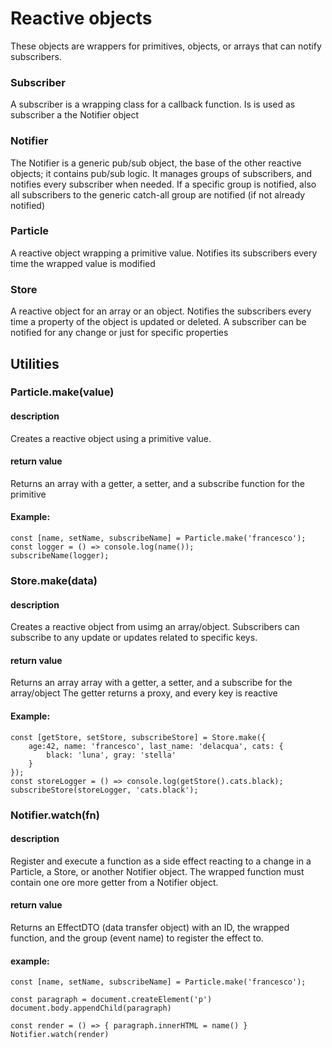 # Reactive objects
These objects are wrappers for primitives, objects, or arrays that can notify subscribers.

### Subscriber
A subscriber is a wrapping class for a callback function. Is is used as subscriber a the Notifier object

### Notifier
The Notifier is a generic pub/sub object, the base of the other reactive objects; it contains pub/sub logic.
It manages groups of subscribers, and notifies every subscriber when needed. If a specific group is notified, also all subscribers to the generic catch-all group are notified (if not already notified)

### Particle
A reactive object wrapping a primitive value. Notifies its subscribers every time the wrapped value is modified

### Store
A reactive object for an array or an object. Notifies the subscribers every time a property of the object is updated or deleted. A subscriber can be notified for any change or just for specific properties


## Utilities

### Particle.make(value)

#### description
Creates a reactive object using a primitive value.
#### return value
Returns an array with a getter, a setter, and a subscribe function for the primitive

#### Example:
```
const [name, setName, subscribeName] = Particle.make('francesco');
const logger = () => console.log(name());
subscribeName(logger);
```

### Store.make(data)

#### description
Creates a reactive object from usimg an array/object.
Subscribers can subscribe to any update or updates related to specific keys.

#### return value
Returns an array array with a getter, a setter, and a subscribe for the array/object
The getter returns a proxy, and every key is reactive

#### Example:
```
const [getStore, setStore, subscribeStore] = Store.make({
    age:42, name: 'francesco', last_name: 'delacqua', cats: {
        black: 'luna', gray: 'stella'
    }
});
const storeLogger = () => console.log(getStore().cats.black);
subscribeStore(storeLogger, 'cats.black');
```

### Notifier.watch(fn)

#### description
Register and execute a function as a side effect reacting to a change in a Particle, a Store, or another Notifier object. The wrapped function must contain one ore more getter from a Notifier object.

#### return value
Returns an EffectDTO (data transfer object) with an ID, the wrapped function, and the group (event name) to register the effect to.

#### example:
```
const [name, setName, subscribeName] = Particle.make('francesco');

const paragraph = document.createElement('p')
document.body.appendChild(paragraph)

const render = () => { paragraph.innerHTML = name() }
Notifier.watch(render)
```